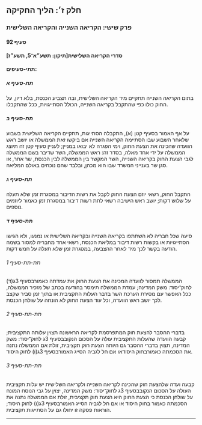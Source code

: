 ## חלק ז׳: הליך החקיקה

### פרק שישי: הקריאה השנייה והקריאה השלישית

#### סעיף 92

**סדרי הקריאה השלישית[תיקון: תשע״א־5, תשע״ז]**



#### תתי-סעיפים:

##### תת-סעיף א

בתום 
הקריאה השנייה תתקיים מיד הקריאה השלישית, ובה תצביע הכנסת, בלא דיון, על 
החוק כולו כפי שהתקבל בקריאה השנייה, הכולל הסתייגויות, ככל שהתקבלו.

##### תת-סעיף ב

על אף 
האמור בסעיף קטן (א), התקבלה הסתייגות, תתקיים הקריאה השלישית בשבוע שלאחר 
השבוע שבו הסתיימה הקריאה השנייה אם ביקשו זאת הממשלה או יושב ראש הוועדה 
שהכינה את הצעת החוק, וימי הפגרה לא יבואו במניין; לעניין סעיף קטן זה 
תיוצג הממשלה על ידי אחד מאלה, בסדר זה: ראש הממשלה, השר שדיבר בשם הממשלה 
לגבי הצעת החוק בקריאה השנייה, השר המקשר בין הממשלה לבין הכנסת, שר אחר, 
או סגן שר בענייני המשרד שבו הוא מכהן, ובלבד שהם נוכחים באולם המליאה.

##### תת-סעיף ג

התקבל 
החוק, רשאי יוזם הצעת החוק לקבל את רשות הדיבור במסגרת זמן שלא תעלה על 
שלוש דקות; יושב ראש הישיבה רשאי לתת רשות דיבור במסגרת זמן כאמור ליוזמים 
נוספים.

##### תת-סעיף ד

סיעה שכל 
חבריה לא השתתפו בקריאה השנייה ובקריאה השלישית או נמנעו, ולא הגישו 
הסתייגויות או בקשות רשות דיבור במליאת הכנסת, רשאי אחד מחבריה למסור בשמה 
הודעה בקשר לכך מיד לאחר ההצבעה, במסגרת זמן שלא תעלה על חמש דקות.

###### תת-תת-סעיף 1

הממשלה תמסור לוועדה המכינה את הצעת החוק את עמדתה כאמורבסעיף 3ג(ד) לחוק־יסוד: משק המדינה;
 עמדת הממשלה תימסר בהודעה בכתב של מזכיר הממשלה, ככל האפשר עם מסירת הערכת
 השר בדבר העלות התקציבית או בתוך זמן סביר שקצב לכך יושב ראש הוועדה, וכל 
עוד הצעת החוק לא הונחה על שולחן הכנסת.

###### תת-תת-סעיף 2

בדברי ההסבר להצעת חוק המתפרסמת לקריאה הראשונה תצוין עלותה התקציבית; קבעה הוועדה שהעלות התקציבית עולה על הסכום הנקובבסעיף 3ג לחוק־יסוד: משק המדינה, תצוין בדברי ההסבר גם היותה הצעת חוק תקציבית, זולת אם הממשלה נתנה את הסכמתה כאמורבחוק היסודאו אם חל לגביה הסייג האמורבסעיף 3ג(ו) לחוק היסוד.

###### תת-תת-סעיף 3

קבעה ועדה שלהצעת חוק שהכינה לקריאה השנייה ולקריאה השלישית יש עלות תקציבית העולה על הסכום הנקובבסעיף 3ג לחוק־יסוד: משק המדינה,
 יצוין על גבי הנוסח המונח על שולחן הכנסת כי הצעת החוק היא הצעת חוק 
תקציבית, זולת אם הממשלה נתנה את הסכמתה כאמור בחוק היסוד או אם חל לגביה 
הסייג האמורבסעיף 3ג(ו) לחוק היסוד; הוראות פסקה זו יחולו גם על הסתייגות תקציבית.

----

